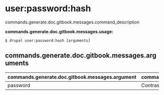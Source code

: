 # user:password:hash
commands.generate.doc.gitbook.messages.command_description

**commands.generate.doc.gitbook.messages.usage:**
```
$ drupal user:password:hash [arguments] 
```

## commands.generate.doc.gitbook.messages.arguments
commands.generate.doc.gitbook.messages.argument | commands.generate.doc.gitbook.messages.details
---------|-------------
password | Contraseña(s) en formato texto
